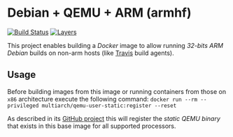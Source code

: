 # Debian + QEMU + ARM (armhf)

[![Build Status](https://img.shields.io/docker/build/rycus86/armhf-debian-qemu.svg)](https://hub.docker.com/r/rycus86/armhf-debian-qemu)
[![Layers](https://images.microbadger.com/badges/image/rycus86/armhf-debian-qemu.svg)](https://microbadger.com/images/rycus86/armhf-debian-qemu "Get your own image badge on microbadger.com")

This project enables building a *Docker* image to allow running *32-bits ARM*
*Debian* builds on non-arm hosts (like [Travis](https://travis-ci.org) build agents).

## Usage

Before building images from this image or running containers from those on `x86`
architecture execute the following command:
`docker run --rm --privileged multiarch/qemu-user-static:register --reset`

As described in its [GitHub project](https://github.com/multiarch/qemu-user-static)
this will register the *static QEMU binary* that exists in this base image
for all supported processors.